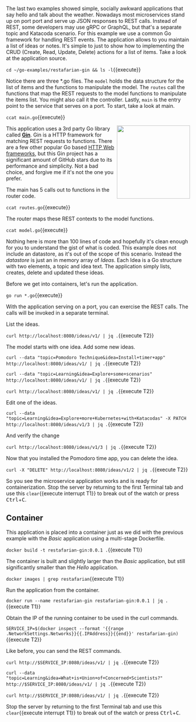 The last two examples showed simple, socially awkward applications that say hello and talk about the weather. Nowadays most microservices stand up on port port and serve up JSON responses to REST calls. Instead of REST, some developers may use gRPC or GraphQL, but that's a separate topic and Katacoda scenario. For this example we use a common Go framework for handling REST events. The application allows to you maintain a list of ideas or notes. It's simple to just to show how to implementing the CRUD (Create, Read, Update, Delete) actions for a list of items. Take a look at the application source.

`cd ~/go-examples/restafarian-gin && ls -l`{{execute}}

Notice there are three *.go files. The `model` holds the data structure for the list of items and the functions to manipulate the model. The `routes` call the functions that map the REST requests to the model functions to manipulate the items list. You might also call it the controller. Lastly, `main` is the entry point to the service that serves on a port. To start, take a look at main.

`ccat main.go`{{execute}}

<img align="right" src="/javajon/courses/kubernetes-containers/go/assets/gin.png" width="200">

This application uses a 3rd party Go library called [**Gin**](https://github.com/gin-gonic/gin). Gin is a HTTP framework for matching REST requests to functions. There are a few other popular Go based [HTTP Web frameworks](https://github.com/avelino/awesome-go#web-frameworks), but this Gin project has a significant amount of GitHub stars due to its performance and simplicity. Not a bad choice, and forgive me if it's not the one you prefer.

The main has 5 calls out to functions in the router code.

`ccat routes.go`{{execute}}

The router maps these REST contexts to the model functions.

`ccat model.go`{{execute}}

Nothing here is more than 100 lines of code and hopefully it's clean enough for you to understand the gist of what is coded. This example does not include an datastore, as it's out of the scope of this scenario. Instead the _datastore_ is just an in memory array of _Ideas_. Each Idea is a Go structure with two elements, a topic and idea text. The application simply lists, creates, delete and updated these ideas.

Before we get into containers, let's run the application.

`go run *.go`{{execute}}

With the application serving on a port, you can exercise the REST calls. The calls will be invoked in a separate terminal.

List the ideas.

`curl http://localhost:8080/ideas/v1/ | jq .`{{execute T2}}

The model starts with one idea. Add some new ideas.

`curl --data "topic=Pomodoro Technique&idea=Install+timer+app" http://localhost:8080/ideas/v1/ | jq .`{{execute T2}}

`curl --data "topic=Learning&idea=Explore+some+scenarios" http://localhost:8080/ideas/v1/ | jq .`{{execute T2}}

`curl http://localhost:8080/ideas/v1/ | jq .`{{execute T2}}

Edit one of the ideas.

`curl --data "topic=Learning&idea=Explore+more+Kubernetes+with+Katacodas" -X PATCH http://localhost:8080/ideas/v1/3 | jq .`{{execute T2}}

And verify the change

`curl http://localhost:8080/ideas/v1/3 | jq .`{{execute T2}}

Now that you installed the Pomodoro time app, you can delete the idea.

`curl -X "DELETE" http://localhost:8080/ideas/v1/2 | jq .`{{execute T2}}

So you see the microservice application works and is ready for containerization. Stop the server by returning to the first Terminal tab and use this ```clear```{{execute interrupt T1}} to break out of the watch or press <kbd>Ctrl</kbd>+<kbd>C</kbd>.

## Container

This application is placed into a container just as we did with the previous example with the _Basic_ application using a multi-stage Dockerfile.

`docker build -t restafarian-gin:0.0.1 .`{{execute T1}}

The container is built and slightly larger than the _Basic_ application, but still significantly smaller than the _Hello_ application.

`docker images | grep restafarian`{{execute T1}}

Run the application from the container.

`docker run --name restafarian-gin restafarian-gin:0.0.1 | jq .`{{execute T1}}

Obtain the IP of the running container to be used in the curl commands.

`SERVICE_IP=$(docker inspect --format '{{range .NetworkSettings.Networks}}{{.IPAddress}}{{end}}' restafarian-gin)`{{execute T2}}

Like before, you can send the REST commands.

`curl http://$SERVICE_IP:8080/ideas/v1/ | jq .`{{execute T2}}

`curl --data "topic=Learning&idea=What+is+Union+of+Concerned+Scientists‎?" http://$SERVICE_IP:8080/ideas/v1/ | jq .`{{execute T2}}

`curl http://$SERVICE_IP:8080/ideas/v1/ | jq .`{{execute T2}}

Stop the server by returning to the first Terminal tab and use this ```clear```{{execute interrupt T1}} to break out of the watch or press <kbd>Ctrl</kbd>+<kbd>C</kbd>.

